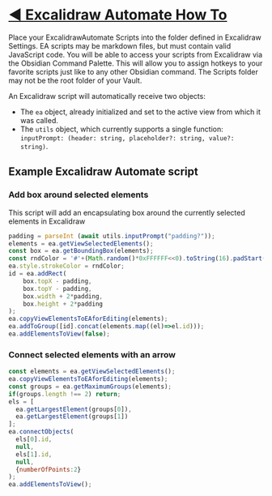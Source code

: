 # [◀ Excalidraw Automate How To](../readme.md)

Place your ExcalidrawAutomate Scripts into the folder defined in Excalidraw Settings. EA scripts may be markdown files, but must contain valid JavaScript code. You will be able to access your scripts from Excalidraw via the Obsidian Command Palette. This will allow you to assign hotkeys to your favorite scripts just like to any other Obsidian command. The Scripts folder may not be the root folder of your Vault.

An Excalidraw script will automatically receive two objects:
- The `ea` object, already initialized and set to the active view from which it was called.
- The `utils` object, which currently supports a single function: `inputPrompt: (header: string, placeholder?: string, value?: string)`.

## Example Excalidraw Automate script

### Add box around selected elements
This script will add an encapsulating box around the currently selected elements in Excalidraw
```javascript
padding = parseInt (await utils.inputPrompt("padding?"));
elements = ea.getViewSelectedElements();
const box = ea.getBoundingBox(elements);
const rndColor = '#'+(Math.random()*0xFFFFFF<<0).toString(16).padStart(6,"0");
ea.style.strokeColor = rndColor;
id = ea.addRect(
	box.topX - padding,
	box.topY - padding,
	box.width + 2*padding,
	box.height + 2*padding
);
ea.copyViewElementsToEAforEditing(elements);
ea.addToGroup([id].concat(elements.map((el)=>el.id)));
ea.addElementsToView(false);
```

### Connect selected elements with an arrow
```javascript
const elements = ea.getViewSelectedElements();
ea.copyViewElementsToEAforEditing(elements);
const groups = ea.getMaximumGroups(elements);
if(groups.length !== 2) return;
els = [ 
  ea.getLargestElement(groups[0]),
  ea.getLargestElement(groups[1])
];
ea.connectObjects(
  els[0].id,
  null,
  els[1].id,
  null, 
  {numberOfPoints:2}
);
ea.addElementsToView();
```